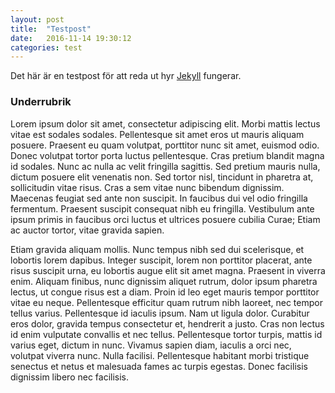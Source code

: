 ```yaml
---
layout: post
title:  "Testpost"
date:   2016-11-14 19:30:12
categories: test
---
```


Det här är en testpost för att reda ut hyr [Jekyll] fungerar.

### Underrubrik

Lorem ipsum dolor sit amet, consectetur adipiscing elit. Morbi mattis lectus vitae est sodales sodales. Pellentesque sit amet eros ut mauris aliquam posuere. Praesent eu quam volutpat, porttitor nunc sit amet, euismod odio. Donec volutpat tortor porta luctus pellentesque. Cras pretium blandit magna id sodales. Nunc ac nulla ac velit fringilla sagittis. Sed pretium mauris nulla, dictum posuere elit venenatis non. Sed tortor nisl, tincidunt in pharetra at, sollicitudin vitae risus. Cras a sem vitae nunc bibendum dignissim. Maecenas feugiat sed ante non suscipit. In faucibus dui vel odio fringilla fermentum. Praesent suscipit consequat nibh eu fringilla. Vestibulum ante ipsum primis in faucibus orci luctus et ultrices posuere cubilia Curae; Etiam ac auctor tortor, vitae gravida sapien.

Etiam gravida aliquam mollis. Nunc tempus nibh sed dui scelerisque, et lobortis lorem dapibus. Integer suscipit, lorem non porttitor placerat, ante risus suscipit urna, eu lobortis augue elit sit amet magna. Praesent in viverra enim. Aliquam finibus, nunc dignissim aliquet rutrum, dolor ipsum pharetra lectus, ut congue risus est a diam. Proin id leo eget mauris tempor porttitor vitae eu neque. Pellentesque efficitur quam rutrum nibh laoreet, nec tempor tellus varius. Pellentesque id iaculis ipsum. Nam ut ligula dolor. Curabitur eros dolor, gravida tempus consectetur et, hendrerit a justo. Cras non lectus id enim vulputate convallis et nec tellus. Pellentesque tortor turpis, mattis id varius eget, dictum in nunc. Vivamus sapien diam, iaculis a orci nec, volutpat viverra nunc. Nulla facilisi. Pellentesque habitant morbi tristique senectus et netus et malesuada fames ac turpis egestas. Donec facilisis dignissim libero nec facilisis.

[jekyll]:      http://jekyllrb.com
